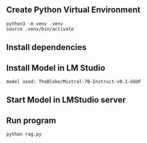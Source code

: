 ## Create Python Virtual Environment
    python3 -m venv .venv
    source .venv/bin/activate

## Install dependencies

## Install Model in LM Studio
    model used: TheBloke/Mistral-7B-Instruct-v0.1-GGUF

## Start Model in LMStudio server

## Run program
    python rag.py


